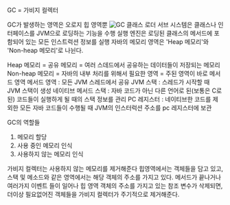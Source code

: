 GC = 가비지 컬렉터

GC가 발생하는 영역은 오로지 힙 영역뿐
![GC](https://velog.velcdn.com/images%2Fjsj3282%2Fpost%2F19b9ebd5-971c-40a3-ae22-46a0d95e1675%2Fjava-runtime-data.png)
클래스 로더 서브 시스템은 클래스나 인터페이스를 JVM으로 로딩하는 기능을 수행
실행 엔진은 로딩된 클래스의 메서드에 포함되어 있는 모든 인스트럭션 정보를 실행
자바의 메모리 영역은 'Heap 메모리'와 'Non-heap 메모리'로 나뉜다.

Heap 메모리 = 공유 메모리 = 여러 스데드에서 공유하는 데이터들이 저장되는 메모리
Non-heap 메모리 = 자바의 내부 처리를 위해서 필요한 영역 = 주된 영역이 바로 메서드 영역
메서드 영역 : 모든 JVM 스레드에서 공유
JVM 스택 : 스레드가 시작할 때 JVM 스택이 생성
네이티브 메서드 스택 : 자바 코드가 아닌 다른 언어로 된(보통은 C로 된) 코드들이 실행하게 될 때의 스택 정보를 관리
PC 레지스터 : 네이티브한 코드를 제외한 모든 자바 코드들이 수행될 때 JVM의 인스터럭션 주소를 pc 레지스터에 보관

GC의 역할들
1. 메모리 할당
2. 사용 중인 메모리 인식
3. 사용하지 않는 메모리 인식

가비지 컬렉터는 사용하지 않는 메모리를 제거해준다
힙영역에서는 객체들을 담고 있고, 스택 및 메소드와 같은 영역에서는 해당 객체의 주소를 가지고 있다.
메서드가 끝나거나 여러가지 이벤트 들이 일어나 힙 영역 객체의 주소를 가지고 있는 참조 변수가 삭제되면, 더이상 필요없어진 객체들을 가비지 컬렉터가 주기적으로 제거해준다.
